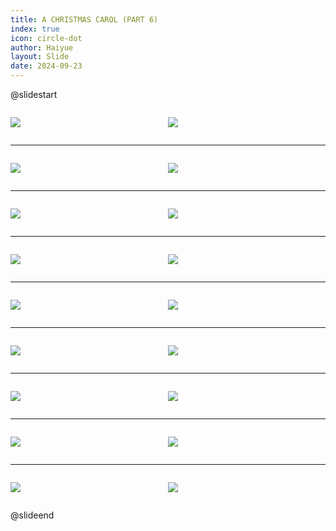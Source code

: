 ```yaml
---
title: A CHRISTMAS CAROL (PART 6)
index: true
icon: circle-dot
author: Haiyue
layout: Slide
date: 2024-09-23
---
```

 
@slidestart

<div style="display:flex">
<div style="flex:1">

![](/reading/english/Level-Z/A%20CHRISTMAS%20CAROL%20(PART%206)/001.webp)
</div>
<div style="flex:1">

![](/reading/english/Level-Z/A%20CHRISTMAS%20CAROL%20(PART%206)/002.webp)
</div>
</div>

---

<div style="display:flex">
<div style="flex:1">

![](/reading/english/Level-Z/A%20CHRISTMAS%20CAROL%20(PART%206)/003.webp)
</div>
<div style="flex:1">

![](/reading/english/Level-Z/A%20CHRISTMAS%20CAROL%20(PART%206)/004.webp)
</div>
</div>

---

<div style="display:flex">
<div style="flex:1">

![](/reading/english/Level-Z/A%20CHRISTMAS%20CAROL%20(PART%206)/005.webp)
</div>
<div style="flex:1">

![](/reading/english/Level-Z/A%20CHRISTMAS%20CAROL%20(PART%206)/006.webp)
</div>
</div>

---

<div style="display:flex">
<div style="flex:1">

![](/reading/english/Level-Z/A%20CHRISTMAS%20CAROL%20(PART%206)/007.webp)
</div>
<div style="flex:1">

![](/reading/english/Level-Z/A%20CHRISTMAS%20CAROL%20(PART%206)/008.webp)
</div>
</div>

---

<div style="display:flex">
<div style="flex:1">

![](/reading/english/Level-Z/A%20CHRISTMAS%20CAROL%20(PART%206)/009.webp)
</div>
<div style="flex:1">

![](/reading/english/Level-Z/A%20CHRISTMAS%20CAROL%20(PART%206)/010.webp)
</div>
</div>

---

<div style="display:flex">
<div style="flex:1">

![](/reading/english/Level-Z/A%20CHRISTMAS%20CAROL%20(PART%206)/011.webp)
</div>
<div style="flex:1">

![](/reading/english/Level-Z/A%20CHRISTMAS%20CAROL%20(PART%206)/012.webp)
</div>
</div>

---

<div style="display:flex">
<div style="flex:1">

![](/reading/english/Level-Z/A%20CHRISTMAS%20CAROL%20(PART%206)/013.webp)
</div>
<div style="flex:1">

![](/reading/english/Level-Z/A%20CHRISTMAS%20CAROL%20(PART%206)/014.webp)
</div>
</div>

---

<div style="display:flex">
<div style="flex:1">

![](/reading/english/Level-Z/A%20CHRISTMAS%20CAROL%20(PART%206)/015.webp)
</div>
<div style="flex:1">

![](/reading/english/Level-Z/A%20CHRISTMAS%20CAROL%20(PART%206)/016.webp)
</div>
</div>

---

<div style="display:flex">
<div style="flex:1">

![](/reading/english/Level-Z/A%20CHRISTMAS%20CAROL%20(PART%206)/017.webp)
</div>
<div style="flex:1">

![](/reading/english/Level-Z/A%20CHRISTMAS%20CAROL%20(PART%206)/018.webp)
</div>
</div>

@slideend